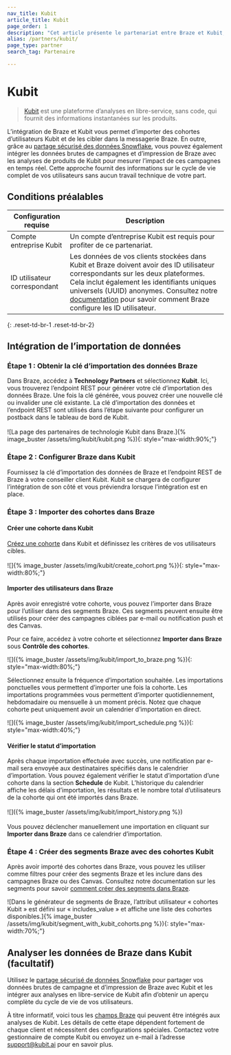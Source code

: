 ```yaml
---
nav_title: Kubit
article_title: Kubit
page_order: 1
description: "Cet article présente le partenariat entre Braze et Kubit, une plateforme d’analyses sans code et en libre-service qui fournit des informations instantanées sur les produits."
alias: /partners/kubit/
page_type: partner
search_tag: Partenaire

---
```


# Kubit

> [Kubit](https://kubit.ai/) est une plateforme d’analyses en libre-service, sans code, qui fournit des informations instantanées sur les produits. 

L’intégration de Braze et Kubit vous permet d’importer des cohortes d’utilisateurs Kubit et de les cibler dans la messagerie Braze. En outre, grâce au [partage sécurisé des données Snowflake]({{site.baseurl}}/partners/data_and_infrastructure_agility/data_warehouses/snowflake/), vous pouvez également intégrer les données brutes de campagnes et d’impression de Braze avec les analyses de produits de Kubit pour mesurer l’impact de ces campagnes en temps réel. Cette approche fournit des informations sur le cycle de vie complet de vos utilisateurs sans aucun travail technique de votre part.

## Conditions préalables

| Configuration requise | Description |
|---|---|
|Compte entreprise Kubit | Un compte d’entreprise Kubit est requis pour profiter de ce partenariat. |
| ID utilisateur correspondant | Les données de vos clients stockées dans Kubit et Braze doivent avoir des ID utilisateur correspondants sur les deux plateformes. Cela inclut également les identifiants uniques universels (UUID) anonymes. Consultez notre [documentation]({{site.baseurl}}/developer_guide/platform_integration_guides/android/analytics/setting_user_ids/) pour savoir comment Braze configure les ID utilisateur. |
{: .reset-td-br-1 .reset-td-br-2} 

## Intégration de l’importation de données

### Étape 1 : Obtenir la clé d’importation des données Braze

Dans Braze, accédez à **Technology Partners** et sélectionnez **Kubit**. Ici, vous trouverez l’endpoint REST pour générer votre clé d’importation des données Braze. Une fois la clé générée, vous pouvez créer une nouvelle clé ou invalider une clé existante. La clé d’importation des données et l’endpoint REST sont utilisés dans l’étape suivante pour configurer un postback dans le tableau de bord de Kubit.<br>
<br>
![La page des partenaires de technologie Kubit dans Braze.]{% image_buster /assets/img/kubit/kubit.png %}){: style="max-width:90%;"}

### Étape 2 : Configurer Braze dans Kubit

Fournissez la clé d’importation des données de Braze et l’endpoint REST de Braze à votre conseiller client Kubit. Kubit se chargera de configurer l’intégration de son côté et vous préviendra lorsque l’intégration est en place.  

### Étape 3 : Importer des cohortes dans Braze

#### Créer une cohorte dans Kubit
[Créez une cohorte](https://www.kubit.ai/doc/fundamentals#cohort) dans Kubit et définissez les critères de vos utilisateurs cibles.<br>
<br>
![]{% image_buster /assets/img/kubit/create_cohort.png %}){: style="max-width:80%;"}

#### Importer des utilisateurs dans Braze
Après avoir enregistré votre cohorte, vous pouvez l’importer dans Braze pour l’utiliser dans des segments Braze. Ces segments peuvent ensuite être utilisés pour créer des campagnes ciblées par e-mail ou notification push et des Canvas.

Pour ce faire, accédez à votre cohorte et sélectionnez **Importer dans Braze** sous **Contrôle des cohortes**.

![]({% image_buster /assets/img/kubit/import_to_braze.png %}){: style="max-width:80%;"}

Sélectionnez ensuite la fréquence d’importation souhaitée. Les importations ponctuelles vous permettent d’importer une fois la cohorte. Les importations programmées vous permettent d’importer quotidiennement, hebdomadaire ou mensuelle à un moment précis. Notez que chaque cohorte peut uniquement avoir un calendrier d’importation en direct. 

![]({% image_buster /assets/img/kubit/import_schedule.png %}){: style="max-width:40%;"}

#### Vérifier le statut d’importation
Après chaque importation effectuée avec succès, une notification par e-mail sera envoyée aux destinataires spécifiés dans le calendrier d’importation. Vous pouvez également vérifier le statut d’importation d’une cohorte dans la section **Schedule** de Kubit. L’historique du calendrier affiche les délais d’importation, les résultats et le nombre total d’utilisateurs de la cohorte qui ont été importés dans Braze.<br>
<br>
![]({% image_buster /assets/img/kubit/import_history.png %})<br>
<br>
Vous pouvez déclencher manuellement une importation en cliquant sur **Importer dans Braze** dans ce calendrier d’importation.

### Étape 4 : Créer des segments Braze avec des cohortes Kubit
Après avoir importé des cohortes dans Braze, vous pouvez les utiliser comme filtres pour créer des segments Braze et les inclure dans des campagnes Braze ou des Canvas. Consultez notre documentation sur les segments pour savoir [comment créer des segments dans Braze]({{site.baseurl}}/user_guide/engagement_tools/segments/creating_a_segment/#step-4-add-filters-to-your-segment).

![Dans le générateur de segments de Braze, l’attribut utilisateur « cohortes Kubit » est défini sur « includes_value » et affiche une liste des cohortes disponibles.]{% image_buster /assets/img/kubit/segment_with_kubit_cohorts.png %}){: style="max-width:70%;"}

## Analyser les données de Braze dans Kubit (facultatif)
Utilisez le [partage sécurisé de données Snowflake]({{site.baseurl}}/partners/data_and_infrastructure_agility/data_warehouses/snowflake/) pour partager vos données brutes de campagne et d’impression de Braze avec Kubit et les intégrer aux analyses en libre-service de Kubit afin d’obtenir un aperçu complète du cycle de vie de vos utilisateurs.

À titre informatif, voici tous les [champs Braze]({{site.baseurl}}/assets/download_file/data-sharing-raw-table-schemas.txt?ed79384e6ac6a97fe3b3d9f76852b7c2) qui peuvent être intégrés aux analyses de Kubit. Les détails de cette étape dépendent fortement de chaque client et nécessitent des configurations spéciales. Contactez votre gestionnaire de compte Kubit ou envoyez un e-mail à l’adresse [support@kubit.ai](support@kubit.ai) pour en savoir plus.